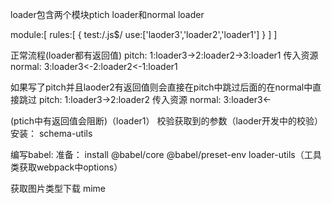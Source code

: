 loader包含两个模块ptich loader和normal loader
 
module:[
    rules:[
        {
            test:/\.js$/
            use:['laoder3','loader2','loader1']
        }
    ]
]

正常流程(loader都有返回值)
pitch:  1:loader3->2:loader2->3:loader1
                                        传入资源
normal:  3:loader3<-2:loader2<-1:loader1       

如果写了pitch并且laoder2有返回值则会直接在pitch中跳过后面的在normal中直接跳过
pitch:  1:loader3->2:loader2
                                        传入资源
normal:  3:loader3<-    

(ptich中有返回值会阻断)（loader1）
校验获取到的参数（laoder开发中的校验）安装： schema-utils


编写babel:
准备：
install  @babel/core @babel/preset-env loader-utils（工具类获取webpack中options）

获取图片类型下载 mime
